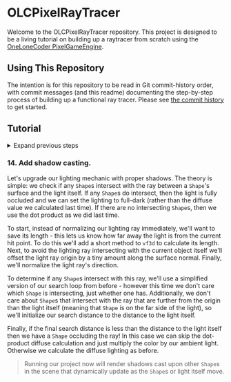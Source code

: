 # OLCPixelRayTracer

<!-- markdownlint-disable MD033 MD026 -->
<!-- cSpell:words raytracer renderable structs -->

Welcome to the OLCPixelRayTracer repository. This project is designed to be a living tutorial on building up a raytracer
from scratch using the [OneLoneCoder PixelGameEngine](https://github.com/OneLoneCoder/olcPixelGameEngine).

## Using This Repository

The intention is for this repository to be read in Git commit-history order, with commit messages (and this readme)
documenting the step-by-step process of building up a functional ray tracer. Please see
[the commit history](https://github.com/Sidneys1/OlcPixelRayTracer/commits/main) to get started.

## Tutorial

<details><summary>Expand previous steps</summary>

### 1. Create new, empty Visual Studio project.

First, <kbd>Create a new project</kbd> in Visual Studio, selecting the <kbd>Empty Project</kbd>
(`C++`/`Windows`/`Console`) template. I also opted for the flat directory structure option (<kbd>☑ Place solution and
project in the same directory</kbd>).

![Create a new project dialog](./docs/images/create-a-new-project.png)

Our project cannot currently run (there is no main entrypoint)!

### 2. Add PGE header and create a game from template.

We copy in the `olcPixelGameEngine.h` file and add it to our solution. We also add a blank `main.cpp` and populate it
with the contents of the template available in the `olcPixelGameEngine.h` header, taking care to rename our game class
to match our needs.

> Running our project will render a default PixelGameEngine scene: a 256x240 canvas of random pixels, magnified 4x.

### 3. Add basic Shapes and a vector of shapes to render.

We create a base class `Shape` and derived class `Sphere` (blank for now) that we will use to define our renderable
objects in the future.

We also add a `std::vector` of `std::unique_ptr<Shape>` to our game class. This will allow us to add new `Shape`-derived
objects to our scene.

Finally, when the game exits, the memory we allocated will be freed (thanks, smart pointers).

> Running our project will now render a solid magenta canvas.

### 4. Add constants and a way to "Sample" single pixels.

We define a few constants for window geometry and begin implementing our rendering process by looping over the rows and
columns of the scene and calling a `Sample` function that takes a floating-point x,y position on the viewport and
returns a `olc::Pixel` for that location.

> Running our project will now render a 250x250 canvas at 2x magnification. Our magenta fill has been replaced with a
> color pattern converging in the center of the canvas.

### 5. Add some geometry types, enhance Shape and Sphere.

We add structs for vectors and rays, and enhance our `Shape` and `Sphere` classes with properties that will allow us to
describe their size and position in our scene.

> Running our project produces no differences from the last commit.

### 6. Add fog color and a way to sample rays.

To prevent our scene from extending into infinity, and to have something to show when a ray doesn't hit *anything*, we
add a new constant: a "fog" color. Additionally, we add a more specific function, `SampleRay`, that is called by
`Sample` to return the color (or absence thereof) of a ray as it extends into our scene. For now, still, this returns a
color relative to the X and Y coordinate in our scene.

> Running our project produces no differences from our last commit.

### 7. Add intersection and sample methods to Shapes.

Our `SampleRay` function has been upgraded to search for a `Shape` that it intersects with. To do this, `Shape` has been
upgraded with two new virtual methods:

* `std::optional<float> intersection(ray)`
* `olc::Pixel sample(ray)`

These methods provide the ability to determine where along a ray a `Shape` intersects, and to provide the color of the
`Shape` at a give ray intersection. Finally, our `Sphere` class overrides the `intersection` method, though for now the
implementation only returns an empty optional.

> Running our project produces no difference from the last commit.

### 8. Implement ray-Sphere intersection.

We'll need to overload some operators for a `vf3d`: subtraction, and dot-product. A dot-product is a useful way of
comparing two vectors to determine if they are similar.

We'll also implement the equation for an intersection between a ray and a `Sphere`. I'm not going to go into depth
explaining the geometry here: this is a well-documented process and can be researched separately.

> Running our project will now render a (highly aliased and flatly-colored) `Sphere`!

### 9. Add perspective rendering and depth sorting.

First we'll add some additional `Sphere`s to our scene at different
Z-depths. If we run our project now, you'll see that the `Sphere`s added
to our scene last are drawn in front of the earlier ones, even if they
are further away.

To remedy that, we update our hit check in `SampleRay` to select the
`Shape` whose intersection is nearest to the ray origin.

> Now if we run our project, the `Sphere`s are properly sorted. **However**, you'll notice that all three `Sphere`s are
> the same size, despite being different distances from the camera.

<!-- TODO: enhance this section -->
To fix this, we'll need to add perspective to our camera. We'll do this in a very simplistic manner, by having all of
the rays originate from some point, and pointing towards what you can think of as a "virtual canvas" some distance in
front of that origin point. By normalizing this ray we get rays properly fanning out in a perspective.

> Running our project will now produce a proper perspective rendering of our three flat-shaded `Sphere`s, at the correct
> depths.

### 10. Add a Plane Shape, and apply Fog.

First we'll add a new type of `Shape`: a `Plane`. This is a flat surface extending infinitely in all directions. I'm not
going to go into depth about the intersection algorithm, as that's basic geometry and is better explained elsewhere.
Unlike a `Sphere`, orientation matters to a `Plane`, so we'll also add a "direction" `vf3d` that will indicate the
normal pointing away from the surface. We will also override the `sample` virtual method for the first time to provide a
checkerboard pattern that will make the perspective rendering we added last time really pop. To do this we'll also be
adding some new operator overloads to both `vf3d` and `ray`, and we'll also add a new method to `ray` that returns the
`vf3d` representing the endpoint of the `ray`. Finally, we'll add a new `Plane` to our scene just below our `Sphere`s.
Note that since we render our canvas top to bottom, +Y is down, while -Y is up.

> Running our project now you'll see the checkerboard pattern continue off to the horizon - **however**, it appears
> further up on the canvas than you might expect. **Additionally**, the checkerboard pattern gets very garbled as the
> checks gets smaller than a single pixel, creating a sort of unexpected and disorienting moire pattern. Perhaps drawing
> surfaces *that* far away isn't good...

To remedy this, we'll add the concept of Fog. We already have a Fog color, for when a ray doesn't hit anything. This new
concept applies the idea of there being some extremely translucency to the nothingness between a ray's origin and the
`Shape` it intersects with. We'll begin by adding two new constants, one to define the maximum distance at which an
`Shape` would be visible, and the other as the reciprocal of that. now when we're determining the color of a ray in
`SampleRay` we can check if the intersection distance is greater than that of the max Fog distance. If so, we'll
immediately return the Fog color and skip further calculation. If the distance is lower, however, we want to smoothly
transition between the `Shape`'s color and the Fog's color, depending on the distance.

To do this, we'll implement a function called `lerp` - short for "linear interpolation". This just smoothly mixes two
colors based on a floating point value between 0 and 1.

> Running our project now displays our `Sphere`s as before, plus the checkerboard `Plane` of the floor, smoothly fading
> into the distance.

Note that as our scene and renderer grow in complexity we'll begin to see lower and lower frame-rates when running our
project. Switching our compilation mode to Release and running without debugging can help, as the compiler will more
aggressively apply optimizations. Feel free to experiment with optimization strategies in the Release compilation
settings.

### 11. Add reflections.

Reflections are an intrinsic feature of any raytracer. To begin, let's add a new constant to control just how many times
a ray may reflect as it makes its way through the scene. Imagine being inside a hall of mirrors - the reflections may
continue to some recursive depth - in real life, this is infinite (or at least to the degree allowed by the quality of
the mirrors and available light). In our project, reflections add more computational complexity, so limiting the degree
to which these reflections propagate is essential. To do so, I've surrounded two different values for this constant in
preprocessor "if" statements to provide different values under Debug and Release mode respectively.

Next we'll add a property to our base `Shape` class - a floating point representing `reflectivity`. This will range
between 0 (no reflections) and 1 (a perfect mirror). We'll also initialize this as a constructor parameter, and extend
that parameter to the `Sphere` class as well. Next, we'll make the surfaces of our first and second `Sphere`s to be
reflective. Lastly, we'll add a new abstract method to our `Shape` class that will return the normal at a given
intersection point, and override this abstract method in our `Sphere` and `Plane` classes. A normal is simply a ray
pointing outwards from the surface of the `Shape` at the given point.

Next, let's enhance our `SampleRay` method by adding a parameter for how many "bounces" are allowed - as this method is
called recursively we'll decrement this value, at at the point where bounces is zero we'll stop processing more
reflections. We'll pass the initial bounces constant into the `SampleRay` method from the `Sample` method. Once we've
sampled our `Shape` and determined its intrinsic color, we need to created a reflected ray and sample that to determine
the color that would be reflected by this `Shape` - we can skip this process if the reflectivity is zero or if we've
reached the max depth. Creating a reflected ray is a simple geometric function between the direction of the original
`sample_ray` and the `Shape`'s normal at the intersection point. Finally, we sample this new ray (passing in the new,
decremented bounces count). We'll mix our `final_color` between the intrinsic color of this `Shape` itself and the color
we sampled along the reflected ray (or, if it didn't hit anything, our Fog color).

> Running our project at this point produces a beautifully rendered scene where the center and left `Sphere`s reflect
> their surroundings - and a sharp eye can determine that the left `Sphere` can even see itself in its reflection of the
> center `Sphere`.

To further highlight the reflections we'll add some simple motion to the scene by accumulating time in the
`OnUserUpdate` function, and modifying the Y and Z coordinates of the center `Sphere` along a sine/cosine wave
respectively.

> Running our project now will display a smoothly floating `Sphere`, with appropriate reflections of its surrounding
> `Shapes`.

### 12. Create and use a `color3` type.

To simplify some upcoming features, let's replace our use of `olc::Pixel` with our own color type. Since we're used to
representing color as the combination of three values - red, green, and blue - we can represent each with a floating
point value between 0 and 1.

Looking at our code, we already have a type to represent three floating point values: `vf3d`. Using a simple `using`
alias, we can create a type alias called `color3` that is really a `vf3d` behind the scenes. This aliasing isn't really
necessary, but it will help avoid confusion. Additionally, we can leverage the `olc::PixelF` type to convert our
floating point color to one compatible with PixelGameEngine.

> Running our project now produces no difference from our previous commit.

### 13. Add diffuse lighting.

Let's add a single point light source to our scene. We'll add a member to our game class to represent this. We'll use a
class member instead of a constant so that we can change the position of the light later. We'll initialize this value in
the constructor to be 500 units behind and 500 units above our origin.

Diffuse lighting is frighteningly simple - we already know that a dot product between two vectors returns a value that
roughly describes the similarity of the vectors. To implement simple diffuse lighting, we can multiply our sample color
by a dot product between the surface normal vector and a vector pointing towards our single light source.

Let's add a section to our `SampleRay` function after we apply reflections where we'll apply diffuse lighting. The
process only requires three lines of code! First we'll create a normalized ray at the intersection point, pointing
towards the light point (we do this by subtracting the light point from the intersection point). Secondly, we'll
calculate the dot product between our light ray and the surface normal we already have.

Running our project now will highlight a problem: the top halves of our `Shape`s look correct (towards the light), but
the bottoms have a corrupted look. You'll remember that the dot product of two vectors lies in the range -1 to 1. As we
reach the side of our `Shape`s pointing away from the light, our dot product enters the negative range - and "negative"
colors are certainly a concept our data types are unprepared to handle! To fix this let's clamp the dot product value to
the range 0 to 1 - this way all negative values are discarded.

> Running our project now looks correct! The tops of our `Shape`s are light, while the bottoms are almost pitch black.
> **However**, since darkness isn't terribly interesting, let's add a global ambient light, which we'll implement as a
> new constant.

By adding our global light value to the dot product we'll ensure that our diffuse lighting never
completely darkens our scene.

> Running our project now displays simple diffuse lighting without darkening any parts of our scene entirely.

</details>

### 14. Add shadow casting.

Let's upgrade our lighting mechanic with proper shadows. The theory is simple: we check if any `Shape`s intersect with
the ray between a `Shape`'s surface and the light itself. If any `Shape`s do intersect, then the light is fully occluded
and we can set the lighting to full-dark (rather than the diffuse value we calculated last time). If there are no
intersecting `Shape`s, then we use the dot product as we did last time.

To start, instead of normalizing our lighting ray immediately, we'll want to save its length - this lets us know how far
away the light is from the current hit point. To do this we'll add a short method to `vf3d` to calculate its length.
Next, to avoid the lighting ray intersecting with the current object itself we'll offset the light ray origin by a tiny
amount along the surface normal. Finally, we'll normalize the light ray's direction.

To determine if any `Shape`s intersect with this ray, we'll use a simplified version of our search loop from before -
however this time we don't care which `Shape` is intersecting, just whether one has. Additionally, we don't care about
`Shape`s that intersect with the ray that are further from the origin than the light itself (meaning that `Shape` is on
the far side of the light), so we'll initialize our search distance to the distance to the light itself.

Finally, if the final search distance is less than the distance to the light itself then we have a `Shape` occluding the
ray! In this case we can skip the dot-product diffuse calculation and just multiply the color by our ambient light.
Otherwise we calculate the diffuse lighting as before.

> Running our project now will render shadows cast upon other `Shape`s in the scene that dynamically update as the
> `Shape`s or light itself move.
